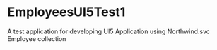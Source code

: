 # EmployeesUI5Test1
A test application for developing UI5 Application using Northwind.svc Employee collection 

